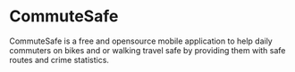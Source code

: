 # CommuteSafe
CommuteSafe is a free and opensource mobile application to help daily commuters on bikes and or walking travel safe by providing them with safe routes and crime statistics.
